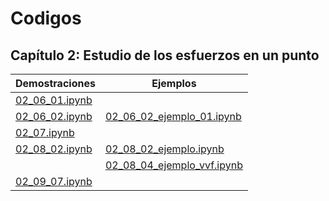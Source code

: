 # Codigos

## Capítulo 2: Estudio de los esfuerzos en un punto

| Demostraciones                            | Ejemplos                                                                  | 
| ---                                       | ---                                                                       | 
| [02_06_01.ipynb](cap_02/02_06_01.ipynb)   |                                                                           |
| [02_06_02.ipynb](cap_02/[02_06_02.ipynb)  | [02_06_02_ejemplo_01.ipynb](cap_02/[02_06_02_ejemplo_01.ipynb)    |
| [02_07.ipynb](cap_02/02_07.ipynb)         |                                                                           | 
| [02_08_02.ipynb](cap_02/[02_08_02.ipynb)  | [02_08_02_ejemplo.ipynb](cap_02/[02_08_02_ejemplo.ipynb)          |
|                                           | [02_08_04_ejemplo_vvf.ipynb](cap_02/[02_08_04_ejemplo_vvf.ipynb)  |
| [02_09_07.ipynb](cap_02/02_09_07.ipynb)   |                                                                           |